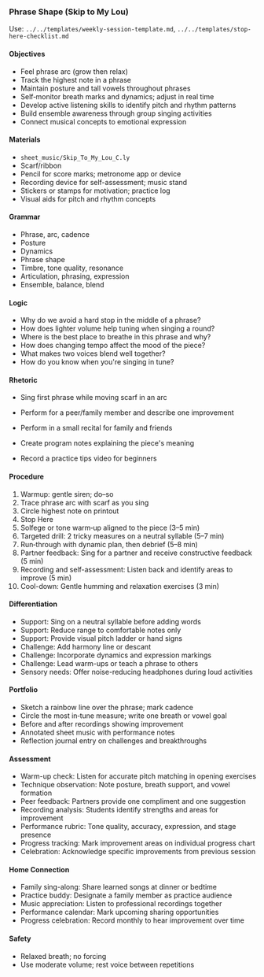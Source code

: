 ### Phrase Shape (Skip to My Lou)

Use: `../../templates/weekly-session-template.md`, `../../templates/stop-here-checklist.md`

#### Objectives
- Feel phrase arc (grow then relax)
- Track the highest note in a phrase
- Maintain posture and tall vowels throughout phrases
- Self‑monitor breath marks and dynamics; adjust in real time
- Develop active listening skills to identify pitch and rhythm patterns
- Build ensemble awareness through group singing activities
- Connect musical concepts to emotional expression
#### Materials
- `sheet_music/Skip_To_My_Lou_C.ly`
- Scarf/ribbon
- Pencil for score marks; metronome app or device
- Recording device for self-assessment; music stand
- Stickers or stamps for motivation; practice log
- Visual aids for pitch and rhythm concepts
#### Grammar
- Phrase, arc, cadence
- Posture
- Dynamics
- Phrase shape
- Timbre, tone quality, resonance
- Articulation, phrasing, expression
- Ensemble, balance, blend
#### Logic
- Why do we avoid a hard stop in the middle of a phrase?
- How does lighter volume help tuning when singing a round?
- Where is the best place to breathe in this phrase and why?
- How does changing tempo affect the mood of the piece?
- What makes two voices blend well together?
- How do you know when you're singing in tune?
#### Rhetoric
- Sing first phrase while moving scarf in an arc
- Perform for a peer/family member and describe one improvement

- Perform in a small recital for family and friends
- Create program notes explaining the piece's meaning
- Record a practice tips video for beginners
#### Procedure
1) Warmup: gentle siren; do–so
2) Trace phrase arc with scarf as you sing
3) Circle highest note on printout
4) Stop Here
5) Solfege or tone warm‑up aligned to the piece (3–5 min)
6) Targeted drill: 2 tricky measures on a neutral syllable (5–7 min)
7) Run‑through with dynamic plan, then debrief (5–8 min)
8) Partner feedback: Sing for a partner and receive constructive feedback (5 min)
9) Recording and self-assessment: Listen back and identify areas to improve (5 min)
10) Cool-down: Gentle humming and relaxation exercises (3 min)

#### Differentiation
- Support: Sing on a neutral syllable before adding words
- Support: Reduce range to comfortable notes only
- Support: Provide visual pitch ladder or hand signs
- Challenge: Add harmony line or descant
- Challenge: Incorporate dynamics and expression markings
- Challenge: Lead warm-ups or teach a phrase to others
- Sensory needs: Offer noise-reducing headphones during loud activities
#### Portfolio
- Sketch a rainbow line over the phrase; mark cadence
- Circle the most in‑tune measure; write one breath or vowel goal
- Before and after recordings showing improvement
- Annotated sheet music with performance notes
- Reflection journal entry on challenges and breakthroughs

#### Assessment
- Warm-up check: Listen for accurate pitch matching in opening exercises
- Technique observation: Note posture, breath support, and vowel formation
- Peer feedback: Partners provide one compliment and one suggestion
- Recording analysis: Students identify strengths and areas for improvement
- Performance rubric: Tone quality, accuracy, expression, and stage presence
- Progress tracking: Mark improvement areas on individual progress chart
- Celebration: Acknowledge specific improvements from previous session

#### Home Connection
- Family sing-along: Share learned songs at dinner or bedtime
- Practice buddy: Designate a family member as practice audience
- Music appreciation: Listen to professional recordings together
- Performance calendar: Mark upcoming sharing opportunities
- Progress celebration: Record monthly to hear improvement over time
#### Safety
- Relaxed breath; no forcing
- Use moderate volume; rest voice between repetitions

<!-- enriched: v1 -->


<!-- expanded: v3 -->
